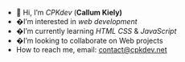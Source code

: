 - 👋 Hi, I’m <em>CPKdev</em> (<b>Callum Kiely) </b>
- �I’m interested in <em>web development</em>
- �I’m currently learning <em>HTML</em> <em>CSS</em> & <em>JavaScript</em>
- �I’m looking to collaborate on Web projects
- How to reach me, email: contact@cpkdev.net


<!---
CPKdev/CPKdev is a ✨ special ✨ repository because its `README.md` (this file) appears on your GitHub profile.
You can click the Preview link to take a look at your changes.
--->

